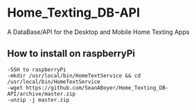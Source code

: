 # Home_Texting_DB-API
A DataBase/API for the Desktop and Mobile Home Texting Apps

## How to install on raspberryPi
	-SSH to raspberryPi
	-mkdir /usr/local/bin/HomeTextService && cd /usr/local/bin/HomeTextService
	-wget https://github.com/SeanABoyer/Home_Texting_DB-API/archive/master.zip
	-unzip -j master.zip

